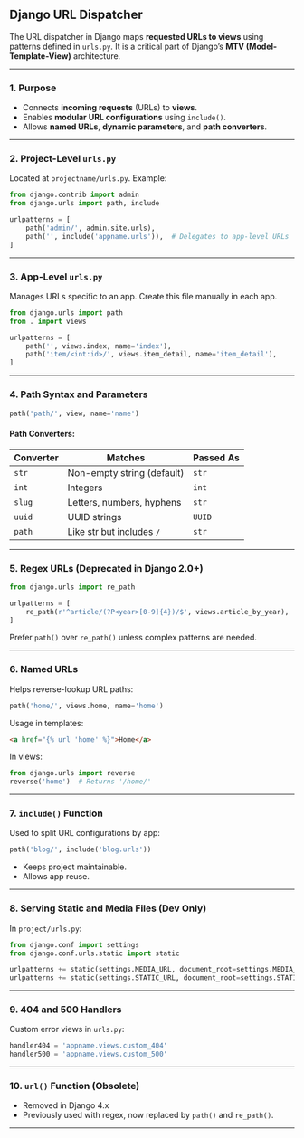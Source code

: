 ## **Django URL Dispatcher**

The URL dispatcher in Django maps **requested URLs to views** using patterns defined in `urls.py`. It is a critical part of Django’s **MTV (Model-Template-View)** architecture.

---

### **1. Purpose**

* Connects **incoming requests** (URLs) to **views**.
* Enables **modular URL configurations** using `include()`.
* Allows **named URLs**, **dynamic parameters**, and **path converters**.

---

### **2. Project-Level `urls.py`**

Located at `projectname/urls.py`. Example:

```python
from django.contrib import admin
from django.urls import path, include

urlpatterns = [
    path('admin/', admin.site.urls),
    path('', include('appname.urls')),  # Delegates to app-level URLs
]
```

---

### **3. App-Level `urls.py`**

Manages URLs specific to an app. Create this file manually in each app.

```python
from django.urls import path
from . import views

urlpatterns = [
    path('', views.index, name='index'),
    path('item/<int:id>/', views.item_detail, name='item_detail'),
]
```

---

### **4. Path Syntax and Parameters**

```python
path('path/', view, name='name')
```

#### **Path Converters:**

| Converter | Matches                    | Passed As |
| --------- | -------------------------- | --------- |
| `str`     | Non-empty string (default) | `str`     |
| `int`     | Integers                   | `int`     |
| `slug`    | Letters, numbers, hyphens  | `str`     |
| `uuid`    | UUID strings               | `UUID`    |
| `path`    | Like str but includes `/`  | `str`     |

---

### **5. Regex URLs (Deprecated in Django 2.0+)**

```python
from django.urls import re_path

urlpatterns = [
    re_path(r'^article/(?P<year>[0-9]{4})/$', views.article_by_year),
]
```

Prefer `path()` over `re_path()` unless complex patterns are needed.

---

### **6. Named URLs**

Helps reverse-lookup URL paths:

```python
path('home/', views.home, name='home')
```

Usage in templates:

```html
<a href="{% url 'home' %}">Home</a>
```

In views:

```python
from django.urls import reverse
reverse('home')  # Returns '/home/'
```

---

### **7. `include()` Function**

Used to split URL configurations by app:

```python
path('blog/', include('blog.urls'))
```

* Keeps project maintainable.
* Allows app reuse.

---

### **8. Serving Static and Media Files (Dev Only)**

In `project/urls.py`:

```python
from django.conf import settings
from django.conf.urls.static import static

urlpatterns += static(settings.MEDIA_URL, document_root=settings.MEDIA_ROOT)
urlpatterns += static(settings.STATIC_URL, document_root=settings.STATIC_ROOT)
```

---

### **9. 404 and 500 Handlers**

Custom error views in `urls.py`:

```python
handler404 = 'appname.views.custom_404'
handler500 = 'appname.views.custom_500'
```

---

### **10. `url()` Function (Obsolete)**

* Removed in Django 4.x
* Previously used with regex, now replaced by `path()` and `re_path()`.

---
